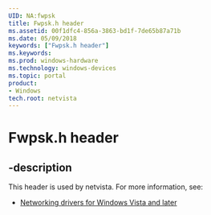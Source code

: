```yaml
---
UID: NA:fwpsk
title: Fwpsk.h header
ms.assetid: 00f1dfc4-856a-3863-bd1f-7de65b87a71b
ms.date: 05/09/2018
keywords: ["Fwpsk.h header"]
ms.keywords: 
ms.prod: windows-hardware
ms.technology: windows-devices
ms.topic: portal
product:
- Windows
tech.root: netvista
---
```


# Fwpsk.h header


## -description


This header is used by netvista. For more information, see:

- [Networking drivers for Windows Vista and later](../_netvista/index.md)
